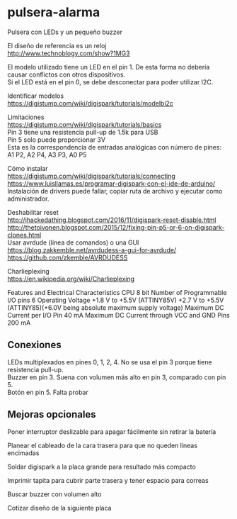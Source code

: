 # pulsera-alarma
Pulsera con LEDs y un pequeño buzzer

El diseño de referencia es un reloj  
http://www.technoblogy.com/show?1MG3  

El modelo utilizado tiene un LED en el pin 1. De esta forma no debería causar conflictos con otros dispositivos.  
Si el LED está en el pin 0, se debe desconectar para poder utilizar I2C.

Identificar modelos  
https://digistump.com/wiki/digispark/tutorials/modelbi2c  

Limitaciones  
https://digistump.com/wiki/digispark/tutorials/basics  
Pin 3 tiene una resistencia pull-up de 1.5k para USB  
Pin 5 solo puede proporcionar 3V  
Esta es la correspondencia de entradas analógicas con número de pines:  
A1 P2, A2 P4, A3 P3, A0 P5  

Cómo instalar  
https://digistump.com/wiki/digispark/tutorials/connecting  
https://www.luisllamas.es/programar-digispark-con-el-ide-de-arduino/  
Instalación de drivers puede fallar, copiar ruta de archivo y ejecutar como administrador.  

Deshabilitar reset  
http://ihackedathing.blogspot.com/2016/11/digispark-reset-disable.html  
http://thetoivonen.blogspot.com/2015/12/fixing-pin-p5-or-6-on-digispark-clones.html  
Usar avrdude (línea de comandos) o una GUI  
https://blog.zakkemble.net/avrdudess-a-gui-for-avrdude/  
https://github.com/zkemble/AVRDUDESS  

Charlieplexing  
https://en.wikipedia.org/wiki/Charlieplexing

Features and Electrical Characteristics
CPU	8 bit
Number of Programmable I/O pins	6
Operating Voltage	+1.8 V to +5.5V (ATTINY85V) +2.7 V to +5.5V (ATTINY85)(+6.0V being absolute maximum supply voltage)
Maximum DC Current per I/O Pin	40 mA
Maximum DC Current through VCC and GND Pins	200 mA

## Conexiones
LEDs multiplexados en pines 0, 1, 2, 4. No se usa el pin 3 porque tiene resistencia pull-up.  
Buzzer en pin 3. Suena con volumen más alto en pin 3, comparado con pin 5.  
Botón en pin 5. Falta probar

## Mejoras opcionales
Poner interruptor deslizable para apagar fácilmente sin retirar la batería  

Planear el cableado de la cara trasera para que no queden líneas encimadas  

Soldar digispark a la placa grande para resultado más compacto  

Imprimir tapita para cubrir parte trasera y tener espacio para correas  

Buscar buzzer con volumen alto  

Cotizar diseño de la siguiente placa  
